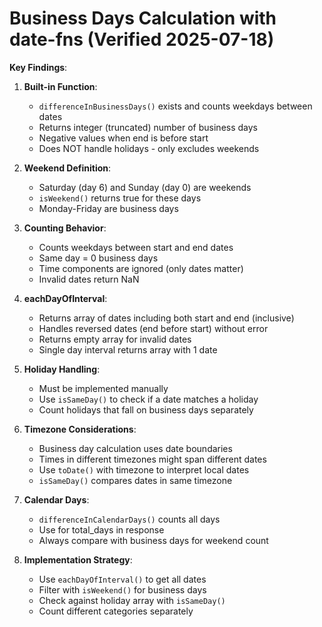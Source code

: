 # Business Days Calculation with date-fns (Verified 2025-07-18)

**Key Findings**:

1. **Built-in Function**:
   - `differenceInBusinessDays()` exists and counts weekdays between dates
   - Returns integer (truncated) number of business days
   - Negative values when end is before start
   - Does NOT handle holidays - only excludes weekends

2. **Weekend Definition**:
   - Saturday (day 6) and Sunday (day 0) are weekends
   - `isWeekend()` returns true for these days
   - Monday-Friday are business days

3. **Counting Behavior**:
   - Counts weekdays between start and end dates
   - Same day = 0 business days
   - Time components are ignored (only dates matter)
   - Invalid dates return NaN

4. **eachDayOfInterval**:
   - Returns array of dates including both start and end (inclusive)
   - Handles reversed dates (end before start) without error
   - Returns empty array for invalid dates
   - Single day interval returns array with 1 date

5. **Holiday Handling**:
   - Must be implemented manually
   - Use `isSameDay()` to check if a date matches a holiday
   - Count holidays that fall on business days separately

6. **Timezone Considerations**:
   - Business day calculation uses date boundaries
   - Times in different timezones might span different dates
   - Use `toDate()` with timezone to interpret local dates
   - `isSameDay()` compares dates in same timezone

7. **Calendar Days**:
   - `differenceInCalendarDays()` counts all days
   - Use for total_days in response
   - Always compare with business days for weekend count

8. **Implementation Strategy**:
   - Use `eachDayOfInterval()` to get all dates
   - Filter with `isWeekend()` for business days
   - Check against holiday array with `isSameDay()`
   - Count different categories separately